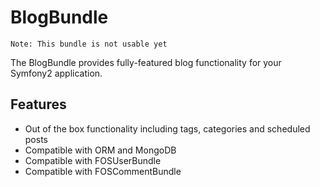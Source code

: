 BlogBundle
==========

`Note: This bundle is not usable yet`

The BlogBundle provides fully-featured blog functionality for your Symfony2 
application.

## Features

* Out of the box functionality including tags, categories and scheduled posts
* Compatible with ORM and MongoDB
* Compatible with FOSUserBundle
* Compatible with FOSCommentBundle